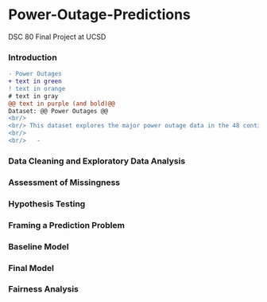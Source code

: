 # Power-Outage-Predictions
DSC 80 Final Project at UCSD

### Introduction
```diff
- Power Outages
+ text in green
! text in orange
# text in gray
@@ text in purple (and bold)@@
Dataset: @@ Power Outages @@
<br/> 
<br/> This dataset explores the major power outage data in the 48 contiguous states in the US from January 2000 to July 2016. 
<br/>
<br/>   - 
```

### Data Cleaning and Exploratory Data Analysis
### Assessment of Missingness
### Hypothesis Testing
### Framing a Prediction Problem
### Baseline Model
### Final Model
### Fairness Analysis
